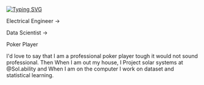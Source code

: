 
[![Typing SVG](https://readme-typing-svg.herokuapp.com?color=%2318AC25&lines=Welcome+to+my+profile!;I+m+Thyago+Carvalho;Machine+Learning+Enthusiast;Member+of+Kaggle+community)](https://git.io/typing-svg)

Electrical Engineer ->

Data Scientist ->

Poker Player

I'd love to say that I am a professional poker player tough it would not sound professional.
Then When I am out my house, I Project solar systems at @Sol.ability and When I am on the computer I work on dataset and statistical learning.
